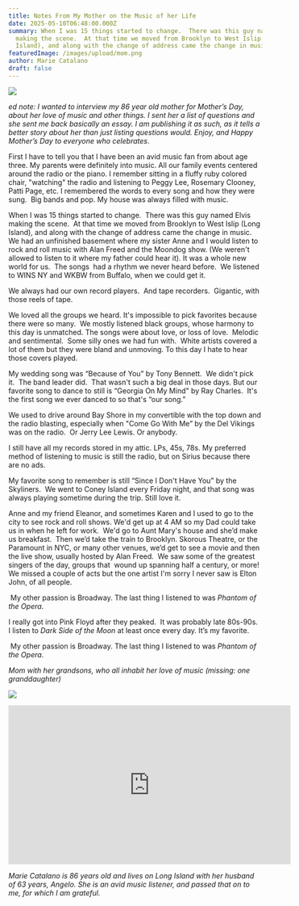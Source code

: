 ```yaml
---
title: Notes From My Mother on the Music of her Life
date: 2025-05-10T06:48:00.000Z
summary: When I was 15 things started to change.  There was this guy named Elvis
  making the scene.  At that time we moved from Brooklyn to West Islip (Long
  Island), and along with the change of address came the change in music. 
featuredImage: /images/upload/mom.png
author: Marie Catalano
draft: false
---
```

![](/images/upload/mom.png)

*ed note: I wanted to interview my 86 year old mother for Mother’s Day, about her love of music and other things. I sent her a list of questions and she sent me back basically an essay. I am publishing it as such, as it tells a better story about her than just listing questions would. Enjoy, and Happy Mother’s Day to everyone who celebrates*.

First I have to tell you that I have been an avid music fan from about age three. My parents were definitely into music. All our family events centered around the radio or the piano. I remember sitting in a fluffy ruby colored chair, "watching" the radio and listening to Peggy Lee, Rosemary Clooney, Patti Page, etc. I remembered the words to every song and how they were sung.  Big bands and pop. My house was always filled with music.  

When I was 15 things started to change.  There was this guy named Elvis making the scene.  At that time we moved from Brooklyn to West Islip (Long Island), and along with the change of address came the change in music.  We had an unfinished basement where my sister Anne and I would listen to rock and roll music with Alan Freed and the Moondog show. (We weren't allowed to listen to it where my father could hear it). It was a whole new world for us.  The songs  had a rhythm we never heard before.  We listened to WINS NY and WKBW from Buffalo, when we could get it.   

We always had our own record players.  And tape recorders.  Gigantic, with those reels of tape.  

We loved all the groups we heard. It's impossible to pick favorites because there were so many.  We mostly listened black groups, whose harmony to this day is unmatched. The songs were about love, or loss of love.  Melodic and sentimental.  Some silly ones we had fun with.  White artists covered a lot of them but they were bland and unmoving. To this day I hate to hear those covers played. 

My wedding song was “Because of You” by Tony Bennett.  We didn't pick it.  The band leader did.  That wasn't such a big deal in those days. But our favorite song to dance to still is “Georgia On My Mind" by Ray Charles.  It's the first song we ever danced to so that's “our song.”

We used to drive around Bay Shore in my convertible with the top down and the radio blasting, especially when "Come Go With Me” by the Del Vikings was on the radio.  Or Jerry Lee Lewis. Or anybody. 

I still have all my records stored in my attic. LPs, 45s, 78s. My preferred method of listening to music is still the radio, but on Sirius because there are no ads.  

My favorite song to remember is still “Since I Don't Have You” by the Skyliners.  We went to Coney Island every Friday night, and that song was always playing sometime during the trip. Still love it.

Anne and my friend Eleanor, and sometimes Karen and I used to go to the city to see rock and roll shows. We'd get up at 4 AM so my Dad could take us in when he left for work.  We'd go to Aunt Mary's house and she’d make us breakfast.  Then we’d take the train to Brooklyn. Skorous Theatre, or the Paramount in NYC, or many other venues, we’d get to see a movie and then the live show, usually hosted by Alan Freed.  We saw some of the greatest singers of the day, groups that  wound up spanning half a century, or more!  We missed a couple of acts but the one artist I'm sorry I never saw is Elton John, of all people.

 My other passion is Broadway. The last thing I listened to was *Phantom of the Opera*.

I really got into Pink Floyd after they peaked.  It was probably late 80s-90s.  I listen to *Dark Side of the Moon* at least once every day. It’s my favorite.

 My other passion is Broadway. The last thing I listened to was *Phantom of the Opera*.

*Mom with her grandsons, who all inhabit her love of music (missing: one granddaughter)*

![](/images/upload/momboys.jpg)

<iframe width="560" height="315" src="https://www.youtube.com/embed/ngZh6ZSRoYg?si=XU_rFgXGXoUfUmnB" title="YouTube video player" frameborder="0" allow="accelerometer; autoplay; clipboard-write; encrypted-media; gyroscope; picture-in-picture; web-share" referrerpolicy="strict-origin-when-cross-origin" allowfullscreen></iframe>

*Marie Catalano is 86 years old and lives on Long Island with her husband of 63 years, Angelo. She is an avid music listener, and passed that on to me, for which I am grateful.*
